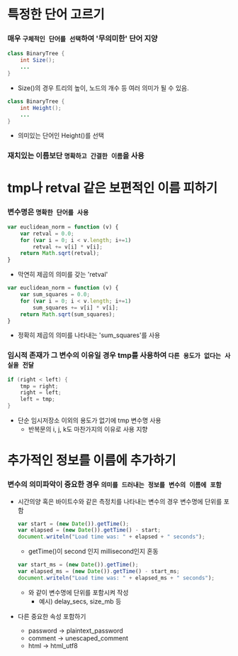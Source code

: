 # 특정한 단어 고르기
### 매우 `구체적인 단어를 선택`하여 '무의미한' 단어 지양
```java
class BinaryTree {
    int Size();
    ...
}
```
- Size()의 경우 트리의 높이, 노드의 개수 등 여러 의미가 될 수 있음.
```java
class BinaryTree {
    int Height();
    ...
}
```
- 의미있는 단어인 Height()를 선택
### 재치있는 이름보단 `명확하고 간결한 이름`을 사용

# tmp나 retval 같은 보편적인 이름 피하기
### 변수명은 `명확한 단어를 사용`
```javascript
var euclidean_norm = function (v) {
    var retval = 0.0;
    for (var i = 0; i < v.length; i+=1)
        retval += v[i] * v[i];
    return Math.sqrt(retval);
}
```
- 막연히 제곱의 의미를 갖는 'retval'
```javascript
var euclidean_norm = function (v) {
    var sum_squares = 0.0;
    for (var i = 0; i < v.length; i+=1)
        sum_squares += v[i] * v[i];
    return Math.sqrt(sum_squares);
}
```
- 정확히 제곱의 의미를 나타내는 'sum_squares'를 사용

### 임시적 존재가 그 변수의 이유일 경우 tmp를 사용하여 `다른 용도가 없다는 사실을 전달`
```java
if (right < left) {
    tmp = right;
    right = left;
    left = tmp;
}
```
- 단순 임시저장소 이외의 용도가 없기에 tmp 변수명 사용
    - 반복문의 i, j, k도 마찬가지의 이유로 사용 지향

# 추가적인 정보를 이름에 추가하기
### 변수의 의미파악이 중요한 경우 `의미를 드러내는 정보를 변수의 이름에 포함`
- 시간의양 혹은 바이트수와 같은 측정치를 나타내는 변수의 경우 변수명에 단위를 포함
    ```javascript
    var start = (new Date()).getTime();
    var elapsed = (new Date()).getTime() - start;
    document.writeln("Load time was: " + elapsed + " seconds");
    ```

    - getTime()이 second 인지 millisecond인지 혼동

    ```javascript
    var start_ms = (new Date()).getTime();
    var elapsed_ms = (new Date()).getTime() - start_ms;
    document.writeln("Load time was: " + elapsed_ms + " seconds");
    ```
    - 와 같이 변수명에 단위를 포함시켜 작성
      - 예시) delay_secs, size_mb 등

- 다른 중요한 속성 포함하기
    - password -> plaintext_password
    - comment -> unescaped_comment
    - html -> html_utf8
